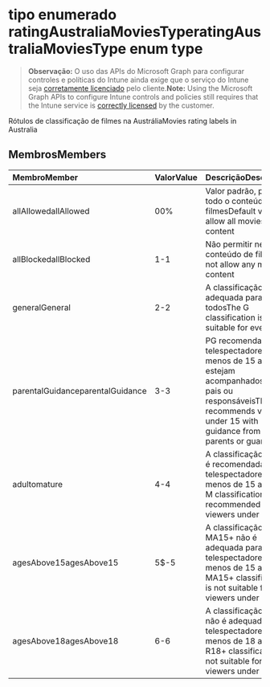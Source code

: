 # <a name="ratingaustraliamoviestype-enum-type"></a><span data-ttu-id="701be-101">tipo enumerado ratingAustraliaMoviesType</span><span class="sxs-lookup"><span data-stu-id="701be-101">ratingAustraliaMoviesType enum type</span></span>

> <span data-ttu-id="701be-102">**Observação:** O uso das APIs do Microsoft Graph para configurar controles e políticas do Intune ainda exige que o serviço do Intune seja [corretamente licenciado](https://go.microsoft.com/fwlink/?linkid=839381) pelo cliente.</span><span class="sxs-lookup"><span data-stu-id="701be-102">**Note:** Using the Microsoft Graph APIs to configure Intune controls and policies still requires that the Intune service is [correctly licensed](https://go.microsoft.com/fwlink/?linkid=839381) by the customer.</span></span>

<span data-ttu-id="701be-103">Rótulos de classificação de filmes na Austrália</span><span class="sxs-lookup"><span data-stu-id="701be-103">Movies rating labels in Australia</span></span>
## <a name="members"></a><span data-ttu-id="701be-104">Membros</span><span class="sxs-lookup"><span data-stu-id="701be-104">Members</span></span>
|<span data-ttu-id="701be-105">Membro</span><span class="sxs-lookup"><span data-stu-id="701be-105">Member</span></span>|<span data-ttu-id="701be-106">Valor</span><span class="sxs-lookup"><span data-stu-id="701be-106">Value</span></span>|<span data-ttu-id="701be-107">Descrição</span><span class="sxs-lookup"><span data-stu-id="701be-107">Description</span></span>|
|:---|:---|:---|
|<span data-ttu-id="701be-108">allAllowed</span><span class="sxs-lookup"><span data-stu-id="701be-108">allAllowed</span></span>|<span data-ttu-id="701be-109">0</span><span class="sxs-lookup"><span data-stu-id="701be-109">0%</span></span>|<span data-ttu-id="701be-110">Valor padrão, permitir todo o conteúdo de filmes</span><span class="sxs-lookup"><span data-stu-id="701be-110">Default value, allow all movies content</span></span>|
|<span data-ttu-id="701be-111">allBlocked</span><span class="sxs-lookup"><span data-stu-id="701be-111">allBlocked</span></span>|<span data-ttu-id="701be-112">1</span><span class="sxs-lookup"><span data-stu-id="701be-112">-1</span></span>|<span data-ttu-id="701be-113">Não permitir nenhum conteúdo de filme</span><span class="sxs-lookup"><span data-stu-id="701be-113">Do not allow any movies content</span></span>|
|<span data-ttu-id="701be-114">general</span><span class="sxs-lookup"><span data-stu-id="701be-114">General</span></span>|<span data-ttu-id="701be-115">2</span><span class="sxs-lookup"><span data-stu-id="701be-115">-2</span></span>|<span data-ttu-id="701be-116">A classificação G é adequada para todos</span><span class="sxs-lookup"><span data-stu-id="701be-116">The G classification is suitable for everyone</span></span>|
|<span data-ttu-id="701be-117">parentalGuidance</span><span class="sxs-lookup"><span data-stu-id="701be-117">parentalGuidance</span></span>|<span data-ttu-id="701be-118">3</span><span class="sxs-lookup"><span data-stu-id="701be-118">-3</span></span>|<span data-ttu-id="701be-119">PG recomenda que telespectadores com menos de 15 anos estejam acompanhados pelos pais ou responsáveis</span><span class="sxs-lookup"><span data-stu-id="701be-119">The PG recommends viewers under 15 with guidance from parents or guardians</span></span>|
|<span data-ttu-id="701be-120">adulto</span><span class="sxs-lookup"><span data-stu-id="701be-120">mature</span></span>|<span data-ttu-id="701be-121">4</span><span class="sxs-lookup"><span data-stu-id="701be-121">-4</span></span>|<span data-ttu-id="701be-122">A classificação M não é recomendada para telespectadores com menos de 15 anos</span><span class="sxs-lookup"><span data-stu-id="701be-122">The M classification is not recommended for viewers under 15</span></span>|
|<span data-ttu-id="701be-123">agesAbove15</span><span class="sxs-lookup"><span data-stu-id="701be-123">agesAbove15</span></span>|<span data-ttu-id="701be-124">5</span><span class="sxs-lookup"><span data-stu-id="701be-124">$-5</span></span>|<span data-ttu-id="701be-125">A classificação MA15+ não é adequada para telespectadores com menos de 15 anos</span><span class="sxs-lookup"><span data-stu-id="701be-125">The MA15+ classification is not suitable for viewers under 15</span></span>|
|<span data-ttu-id="701be-126">agesAbove18</span><span class="sxs-lookup"><span data-stu-id="701be-126">agesAbove18</span></span>|<span data-ttu-id="701be-127">6</span><span class="sxs-lookup"><span data-stu-id="701be-127">-6</span></span>|<span data-ttu-id="701be-128">A classificação R18+ não é adequada para telespectadores com menos de 18 anos</span><span class="sxs-lookup"><span data-stu-id="701be-128">The R18+ classification is not suitable for viewers under 18</span></span>|








